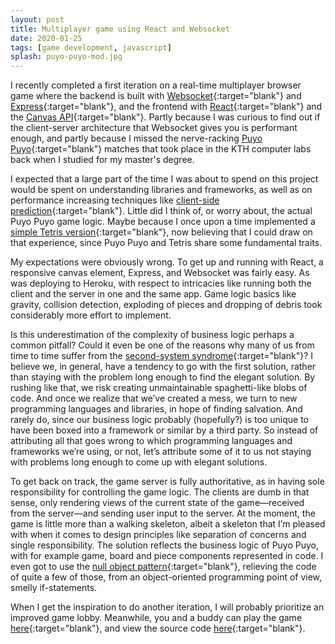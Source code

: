 ```yaml
---
layout: post
title: Multiplayer game using React and Websocket
date: 2020-01-25
tags: [game development, javascript]
splash: puyo-puyo-mod.jpg
---
```

I recently completed a first iteration on a real-time multiplayer browser game where the backend is built with [Websocket](https://en.wikipedia.org/wiki/WebSocket){:target="blank"} and [Express](https://expressjs.com/){:target="blank"}, and the frontend with [React](https://reactjs.org/){:target="blank"} and the [Canvas API](https://developer.mozilla.org/en-US/docs/Web/API/Canvas_API){:target="blank"}. Partly because I was curious to find out if the client-server architecture that Websocket gives you is performant enough, and partly because I missed the nerve-racking [Puyo Puyo](https://en.wikipedia.org/wiki/Puyo_Puyo){:target="blank"} matches that took place in the KTH computer labs back when I studied for my master's degree.

I expected that a large part of the time I was about to spend on this project would be spent on understanding libraries and frameworks, as well as on performance increasing techniques like [client-side prediction](https://en.wikipedia.org/wiki/Client-side_prediction){:target="blank"}. Little did I think of, or worry about, the actual Puyo Puyo game logic. Maybe because I once upon a time implemented a [simple Tetris version](https://github.com/meliasson/tetris){:target="blank"}, now believing that I could draw on that experience, since Puyo Puyo and Tetris share some fundamental traits.

My expectations were obviously wrong. To get up and running with React, a responsive canvas element, Express, and Websocket was fairly easy. As was deploying to Heroku, with respect to intricacies like running both the client and the server in one and the same app. Game logic basics like gravity, collision detection, exploding of pieces and dropping of debris took considerably more effort to implement.

Is this underestimation of the complexity of business logic perhaps a common pitfall? Could it even be one of the reasons why many of us from time to time suffer from the [second-system syndrome](https://en.wikipedia.org/wiki/Second-system_effect){:target="blank"}? I believe we, in general, have a tendency to go with the first solution, rather than staying with the problem long enough to find the elegant solution. By rushing like that, we risk creating unmaintainable spaghetti-like blobs of code. And once we realize that we’ve created a mess, we turn to new programming languages and libraries, in hope of finding salvation. And rarely do, since our business logic probably (hopefully?) is too unique to have been boxed into a framework or similar by a third party. So instead of attributing all that goes wrong to which programming languages and frameworks we’re using, or not, let’s attribute some of it to us not staying with problems long enough to come up with elegant solutions.

To get back on track, the game server is fully authoritative, as in having sole responsibility for controlling the game logic. The clients are dumb in that sense, only rendering views of the current state of the game—received from the server—and sending user input to the server. At the moment, the game is little more than a walking skeleton, albeit a skeleton that I’m pleased with when it comes to design principles like separation of concerns and single responsibility. The solution reflects the business logic of Puyo Puyo, with for example game, board and piece components represented in code. I even got to use the [null object pattern](https://en.wikipedia.org/wiki/Null_object_pattern){:target="blank"}, relieving the code of quite a few of those, from an object-oriented programming point of view, smelly if-statements.

When I get the inspiration to do another iteration, I will probably prioritize an improved game lobby. Meanwhile, you and a buddy can play the game [here](https://me-puyo-puyo.herokuapp.com/){:target="blank"}, and view the source code [here](https://github.com/meliasson/puyo-puyo){:target="blank"}.
